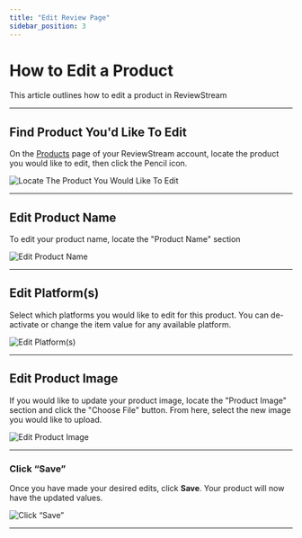 ```yaml
---
title: "Edit Review Page"
sidebar_position: 3
---
```


# How to Edit a Product

This article outlines how to edit a product in ReviewStream

---

## Find Product You'd Like To Edit

On the [Products](https://app.reviewstream.ai/products) page of your ReviewStream account, locate the product you would like to edit, then click the Pencil icon.

![Locate The Product You Would Like To Edit](/img/items/products/edit.png)

---

## Edit Product Name

To edit your product name, locate the "Product Name" section

![Edit Product Name](/img/items/products/edit_name.png)

---

## Edit Platform(s)

Select which platforms you would like to edit for this product. You can de-activate or change the item value for any available platform.

![Edit Platform(s)](/img/items/products/edit_platforms.png)

---

## Edit Product Image

If you would like to update your product image, locate the "Product Image" section and click the "Choose File" button. From here, select the new image you would like to upload.

![Edit Product Image](/img/items/products/edit_image.png)

---

### Click “Save”

Once you have made your desired edits, click **Save**. Your product will now have the updated values.

![Click “Save”](/img/items/products/save_edit.png)

---
